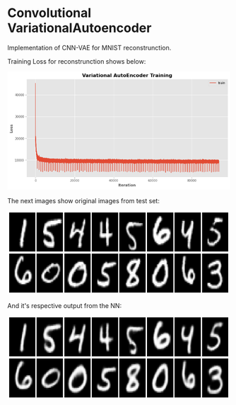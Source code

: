 # Convolutional VariationalAutoencoder

Implementation of CNN-VAE for MNIST reconstrunction.

Training Loss for reconstrunction shows below:

![alt text](https://github.com/JoseVillagranE/Convolutional-VariationalAutoencoder/blob/master/images/training_loss.png "Training Loss")

The next images show original images from test set:

![alt text](https://github.com/JoseVillagranE/Convolutional-VariationalAutoencoder/blob/master/images/original.png "Original Examples")

And it's respective output from the NN:

![alt text](https://github.com/JoseVillagranE/Convolutional-VariationalAutoencoder/blob/master/images/recons.png "Original Examples")